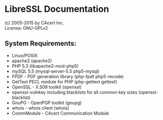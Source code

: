 # LibreSSL Documentation

(c) 2005-2015 by CAcert Inc.  
License: GNU-GPLv2

## System Requirements:

 * Linux/POSIX
 * apache2 (apache2)
 * PHP 5.3 (libapache2-mod-php5)
 * mySQL 5.5 (mysql-server-5.5 php5-mysql)
 * FPDF - PDF generation library (php-fpdf php5-recode)
 * GetText PECL module for PHP (php-gettext gettext)
 * OpenSSL - X.509 toolkit (openssl)
 * openssl-vulnkey including blacklists for all common key sizes (openssl-blacklist)
 * GnuPG - OpenPGP toolkit (gnupg)
 * whois - whois client (whois)
 * CommModule - CAcert Communication Module
